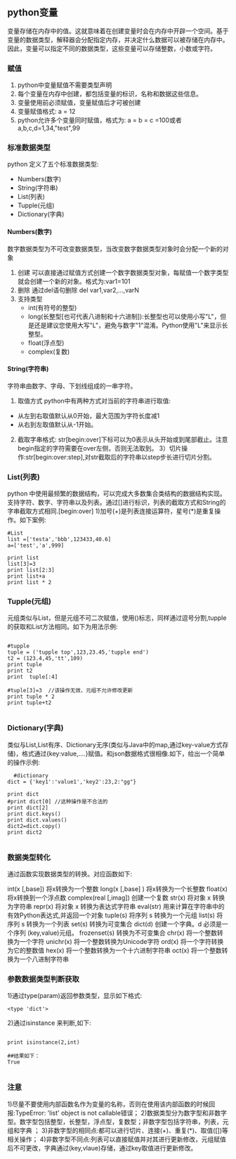 ## python变量
变量存储在内存中的值。这就意味着在创建变量时会在内存中开辟一个空间。基于变量的数据类型，解释器会分配指定内存，并决定什么数据可以被存储在内存中。因此，变量可以指定不同的数据类型，这些变量可以存储整数，小数或字符。


### 赋值
1) python中变量赋值不需要类型声明
2) 每个变量在内存中创建，都包括变量的标识，名称和数据这些信息。
3) 变量使用前必须赋值，变量赋值后才可被创建
4) 变量赋值格式: a = 12
5) python允许多个变量同时赋值，格式为: a = b = c =100或者a,b,c,d=1,34,"test",99


### 标准数据类型
python 定义了五个标准数据类型:
- Numbers(数字)
- String(字符串)
- List(列表)
- Tupple(元组)
- Dictionary(字典)

#### Numbers(数字)
数字数据类型为不可改变数据类型，当改变数字数据类型对象时会分配一个新的对象

1) 创建
   可以直接通过赋值方式创建一个数字数据类型对象，每赋值一个数字类型就会创建一个新的对象。格式为:var1=101
2) 删除
   通过del语句删除 del var1,var2,...,varN
3) 支持类型
    - int(有符号的整型)
    - long(长整型[也可代表八进制和十六进制]):长整型也可以使用小写"L"，但是还是建议您使用大写"L"，避免与数字"1"混淆。Python使用"L"来显示长整型。
    - float(浮点型)
    - complex(复数)
    

#### String(字符串)
字符串由数字、字母、下划线组成的一串字符。
1) 取值方式
  python中有两种方式对当前的字符串进行取值:
  - 从左到右取值默认从0开始，最大范围为字符长度减1
  - 从右到左取值默认从-1开始。
2) 截取字串格式: str[begin:over]下标可以为0表示从头开始或到尾部截止。注意begin指定的字符需要在over左侧，否则无法取到。
3）切片操作:str[begin:over:step],对str截取后的字符串以step步长进行切片分割。


### List(列表)
python 中使用最频繁的数据结构，可以完成大多数集合类结构的数据结构实现。支持字符、数字、字符串以及列表。通过[]进行标识，列表的截取方式和String的字串截取方式相同.[begin:over]
1)加号(+)是列表连接运算符，星号(*)是重复操作。如下案例:

```
#List
list =['testa','bbb',123433,40.6]
a=['test','a',999]

print list
list[3]=3
print list[2:3]
print list+a
print list * 2

```


### Tupple(元组)
元组类似与List，但是元组不可二次赋值，使用()标志，同样通过逗号分割,tupple的获取和List方法相同。如下为用法示例:

```

#tupple
tuple = ('tupple top',123,23.45,'tupple end')
t2 = (123.4,45,'tt',109)
print tuple
print t2
print  tuple[:4]

#tuple[3]=3  //该操作无效，元组不允许修改更新
print tuple * 2
print tuple+t2


```


### Dictionary(字典)
类似与List,List有序、Dictionary无序(类似与Java中的map,通过key-value方式存储)，格式通过{key:value,....}赋值。和json数据格式很相像.如下，给出一个简单的操作示例:


```
  #dictionary
dict = {'key1':'value1','key2':23,2:"gg"}

print dict
#print dict[0] //这种操作是不合法的
print dict[2]
print dict.keys()
print dict.values()
dict2=dict.copy()
print dict2


```


### 数据类型转化
通过函数实现数据类型的转换。对应函数如下:

int(x [,base])             将x转换为一个整数
long(x [,base] )           将x转换为一个长整数
float(x)                   将x转换到一个浮点数
complex(real [,imag])      创建一个复数
str(x)                     将对象 x 转换为字符串
repr(x)                    将对象 x 转换为表达式字符串
eval(str)                  用来计算在字符串中的有效Python表达式,并返回一个对象
tuple(s)                   将序列 s 转换为一个元组
list(s)                    将序列 s 转换为一个列表
set(s)                     转换为可变集合
dict(d)                    创建一个字典。d 必须是一个序列 (key,value)元组。
frozenset(s)               转换为不可变集合
chr(x)                     将一个整数转换为一个字符
unichr(x)                  将一个整数转换为Unicode字符
ord(x)                     将一个字符转换为它的整数值
hex(x)                     将一个整数转换为一个十六进制字符串
oct(x)                     将一个整数转换为一个八进制字符串

### 参数数据类型判断获取

1)通过type(param)返回参数类型，显示如下格式:

```
<type 'dict'>
```

2)通过isinstance 来判断,如下:

```

print isinstance(2,int)

##结果如下：
True


```



### 注意
1)尽量不要使用内部函数名作为变量的名称，否则在使用该内部函数的时候回报:TypeError: 'list' object is not callable错误；
2)数据类型分为数字型和非数字型。数字型包括整型，长整型，浮点型，复数型；非数字型包括字符串，列表，元组和字典 ；
3)非数字型的相同点:都可以进行切片、连接(+)、重复(*)、取值([])等相关操作；
4)非数字型不同点:列表可以直接赋值并对其进行更新修改，元组赋值后不可更改，字典通过(key,vlaue)存储，通过key取值进行更新修改。






